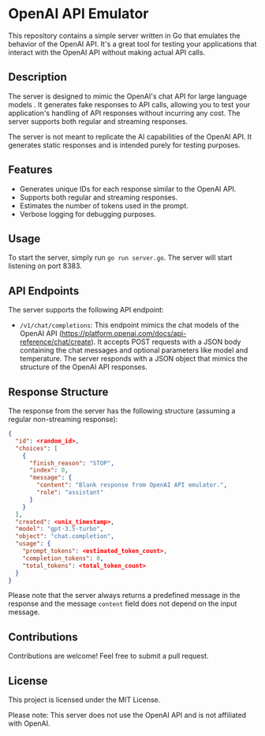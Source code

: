 # OpenAI API Emulator

This repository contains a simple server written in Go that emulates the behavior of the OpenAI API. It's a great tool for testing your applications that interact with the OpenAI API without making actual API calls.

## Description

The server is designed to mimic the OpenAI's chat API for large language models . It generates fake responses to API calls, allowing you to test your application's handling of API responses without incurring any cost. The server supports both regular and streaming responses.

The server is not meant to replicate the AI capabilities of the OpenAI API. It generates static responses and is intended purely for testing purposes.

## Features

- Generates unique IDs for each response similar to the OpenAI API.
- Supports both regular and streaming responses.
- Estimates the number of tokens used in the prompt. 
- Verbose logging for debugging purposes.

## Usage

To start the server, simply run `go run server.go`. The server will start listening on port 8383.

## API Endpoints

The server supports the following API endpoint:

- `/v1/chat/completions`: This endpoint mimics the chat models of the OpenAI API (https://platform.openai.com/docs/api-reference/chat/create). It accepts POST requests with a JSON body containing the chat messages and optional parameters like model and temperature. The server responds with a JSON object that mimics the structure of the OpenAI API responses.

## Response Structure

The response from the server has the following structure (assuming a regular non-streaming response):

```json
{
  "id": <random_id>,
  "choices": [
    {
      "finish_reason": "STOP",
      "index": 0,
      "message": {
        "content": "Blank response from OpenAI API emulator.",
        "role": "assistant"
      }
    }
  ],
  "created": <unix_timestamp>,
  "model": "gpt-3.5-turbo",
  "object": "chat.completion",
  "usage": {
    "prompt_tokens": <estimated_token_count>,
    "completion_tokens": 8,
    "total_tokens": <total_token_count>
  }
}
```

Please note that the server always returns a predefined message in the response and the message `content` field does not depend on the input message.

## Contributions

Contributions are welcome! Feel free to submit a pull request.

## License

This project is licensed under the MIT License.

Please note: This server does not use the OpenAI API and is not affiliated with OpenAI.
